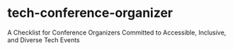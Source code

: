 # tech-conference-organizer
A Checklist for Conference Organizers Committed to Accessible, Inclusive, and Diverse Tech Events
